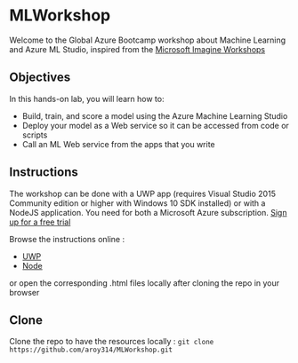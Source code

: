 # MLWorkshop
Welcome to the Global Azure Bootcamp workshop about Machine Learning and Azure ML Studio, inspired from the [Microsoft Imagine Workshops](https://github.com/MSFTImagine/computerscience/tree/master/Workshop)

## Objectives
In this hands-on lab, you will learn how to:

- Build, train, and score a model using the Azure Machine Learning Studio
- Deploy your model as a Web service so it can be accessed from code or scripts
- Call an ML Web service from the apps that you write

## Instructions
The workshop can be done with a UWP app (requires Visual Studio 2015 Community edition or higher with Windows 10 SDK installed) or with a NodeJS application.
You need for both a Microsoft Azure subscription. [Sign up for a free trial](http://aka.ms/WATK-FreeTrial)

Browse the instructions online : 
- [UWP](http://github.com/aroy314/MLWorkshop/blob/master/MLWorkshop_instructions_UWP.md)
- [Node](http://github.com/aroy314/MLWorkshop/blob/master/MLWorkshop_instructions_Node.md)

or open the corresponding .html files locally after cloning the repo in your browser

## Clone
Clone the repo to have the resources locally : 
`git clone https://github.com/aroy314/MLWorkshop.git`

